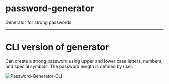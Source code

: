 # password-generator
Generator for strong passwords.
*******************************

# CLI version of generator
Can create a strong password using upper and lower case letters, numbers, and special symbols. The password length is defined by user.

![Password-Generator-CLI](https://user-images.githubusercontent.com/107414248/177155480-e77f3ca7-3183-4f40-b1c4-9f3721cdc736.PNG)
